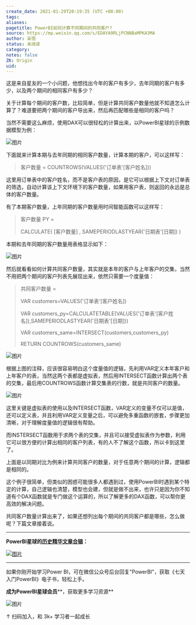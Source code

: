 ```yaml
---
create_date: 2021-01-29T20:19:35 (UTC +08:00)
tags:
aliases:
pagetitle: PowerBI如何计算不同期间的共同客户?
source: https://mp.weixin.qq.com/s/EDAYA9RLjPCNNBaMPKA3MA
author: 采悟
status: 未阅读
category:
notes: false
ZK: Origin
uid:
---
```


这是来自星友的一个小问题，他想找出今年的客户有多少，去年同期的客户有多少，以及两个期间的相同客户有多少？  

关于计算每个期间的客户数，比较简单，但是计算共同客户数量他就不知道怎么计算了？难道要把两个期间的客户导出来，然后再匹配哪些是相同的客户吗？

当然不需要这么麻烦，使用DAX可以很轻松的计算出来，以PowerBI星球的示例数据模型为例：

![图片](https://mmbiz.qpic.cn/mmbiz_png/aHEbZtANQJO3LfVYKZNOrk4FTzZdhJnybxacP48diaXpF4PWaVfOW5VA5vicXVkcjKibJV6tNvro5x6WENdEqxICA/640?wx_fmt=png&wxfrom=5&wx_lazy=1&wx_co=1)

下面就来计算本期与去年同期的相同客户数量，计算本期的客户，可以这样写：

> 客户数量 = COUNTROWS(VALUES('订单表'\[客户姓名\]))

这里用订单表中的客户姓名，而不是客户表的原因，是它可以根据上下文对订单表的筛选，自动计算该上下文环境下的客户数量，如果用客户表，则返回的永远是总体的客户数量。

有了本期客户数量，上年同期的客户数量用时间智能函数可以这样写：  

> 客户数量 PY = 
> 
> CALCULATE( \[客户数量\] , SAMEPERIODLASTYEAR('日期表'\[日期\]) )

本期和去年同期的客户数量用表格显示如下：  

![图片](https://mmbiz.qpic.cn/mmbiz_png/aHEbZtANQJO3LfVYKZNOrk4FTzZdhJnyutn1s40S5ln3kUTRdMfR9Mlwx6V7yZzdyFjCzTo4wiaulRCjyR0KRGw/640?wx_fmt=png&wxfrom=5&wx_lazy=1&wx_co=1)

然后就看看如何计算共同客户数量，其实就是本年的客户与上年客户的交集，当然不用把两个期间的客户列表先展现出来，依然只需要一个度量值：

> 共同客户数量 =
> 
> VAR customers=VALUES('订单表'\[客户姓名\])
> 
> VAR customers\_py=CALCULATETABLE(VALUES('订单表'\[客户姓名\]),SAMEPERIODLASTYEAR('日期表'\[日期\]))
> 
> VAR customers\_same=INTERSECT(customers,customers\_py)
> 
> RETURN COUNTROWS(customers\_same)

![图片](https://mmbiz.qpic.cn/mmbiz_png/aHEbZtANQJO3LfVYKZNOrk4FTzZdhJny6TJCG8iaOyibschQRZpWEr13dbo12mcMDYBLcxpXHXon05bV3nEkpMfQ/640?wx_fmt=png&wxfrom=5&wx_lazy=1&wx_co=1)

根据上图的注释，应该很容易明白这个度量值的逻辑，先利用VAR定义本年客户和上年客户的表，当然这两个表都是虚拟表，然后用INTERSECT函数计算出两个表的交集，最后用COUNTROWS函数计算交集表的行数，就是共同客户的数量。  

![图片](https://mmbiz.qpic.cn/mmbiz_png/aHEbZtANQJO3LfVYKZNOrk4FTzZdhJnyv4aHt8j0EGTmxbTf2I31fkicTJCv6Cb9vUoUP2zzopicXCib1EicxeRic7A/640?wx_fmt=png&wxfrom=5&wx_lazy=1&wx_co=1)

这里关键是虚拟表的使用以及INTERSECT函数，VAR定义的变量不仅可以是值，还可以定义表，并且利用VAR定义变量之后，可以避免多重函数的嵌套，步骤更加清晰，对于理解度量值的逻辑很有帮助。

而INSTERSECT函数用于求两个表的交集，并且可以接受虚拟表作为参数，利用它可以很方便的计算出相同的客户列表，有的人不了解这个函数，所以卡到这里了。  

上面是以同期对比为例来计算共同客户的数量，对于任意两个期间的计算，逻辑都是相同的。

这个例子很简单，但类似的困惑可能很多人都遇到过，使用PowerBI时遇到某个特定的计算，自己逻辑也清楚，模型也会建，但就是做不出来，也许只是因为你不知道有个DAX函数就是专门做这个运算的，所以了解更多的DAX函数，可以帮你更高效的解决问题。

共同客户数量计算出来了，如果还想列出每个期间的共同客户都是哪些，怎么做呢？下篇文章接着说。  

___

**PowerBI星球的**[**历史精华文章合辑**](http://mp.weixin.qq.com/s?__biz=MzA4MzQwMjY4MA==&mid=2484074255&idx=1&sn=0c183ee84fd7fcc4e9dfb6baf39580c0&chksm=8e0c5dd8b97bd4ce1a617be83fe88938a0ba49668102ca3d10794c0e530f38c2950df75cf2ee&scene=21#wechat_redirect)**：**  

[![图片](https://mmbiz.qpic.cn/mmbiz_jpg/aHEbZtANQJNn5eia186067w5or6WoVmwdm210CYQfaibhdzFvJvR59sFUgk13iauEzR4oLzGvXiaziaX8VJcB2sCbzg/640?wx_fmt=jpeg&wxfrom=5&wx_lazy=1&wx_co=1)](http://mp.weixin.qq.com/s?__biz=MzA4MzQwMjY4MA==&mid=2484074255&idx=1&sn=0c183ee84fd7fcc4e9dfb6baf39580c0&chksm=8e0c5dd8b97bd4ce1a617be83fe88938a0ba49668102ca3d10794c0e530f38c2950df75cf2ee&scene=21#wechat_redirect)

___

如果你刚开始学习Power BI，可在微信公众号后台回复"PowerBI"，获取《七天入门PowerBI》电子书，轻松上手。

**成为PowerBI星球会员****，获取更多学习资源**

![图片](https://mmbiz.qpic.cn/mmbiz_jpg/aHEbZtANQJNCQ4pzSiaQOMPia6kNbbF0gtVXYmWpicF9SVicdBBQYdaKG4icSfUTkS9dFIBW3NsL5ZrNpYH6icjgJaUA/640?wx_fmt=jpeg&wxfrom=5&wx_lazy=1&wx_co=1)

↑ 扫码加入，和 3k+ 学习者一起成长
